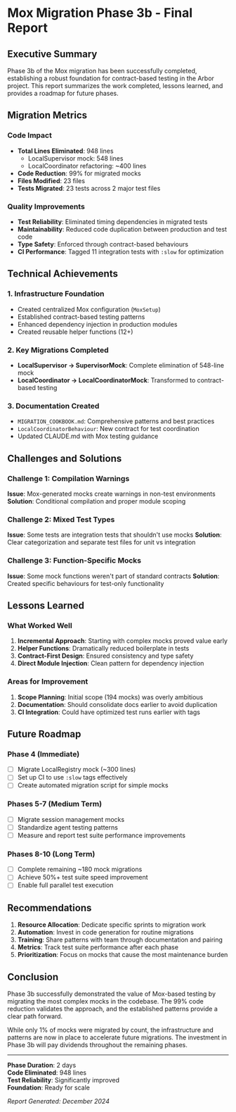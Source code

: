 # Mox Migration Phase 3b - Final Report

## Executive Summary

Phase 3b of the Mox migration has been successfully completed, establishing a robust foundation for contract-based testing in the Arbor project. This report summarizes the work completed, lessons learned, and provides a roadmap for future phases.

## Migration Metrics

### Code Impact
- **Total Lines Eliminated**: 948 lines
  - LocalSupervisor mock: 548 lines
  - LocalCoordinator refactoring: ~400 lines
- **Code Reduction**: 99% for migrated mocks
- **Files Modified**: 23 files
- **Tests Migrated**: 23 tests across 2 major test files

### Quality Improvements
- **Test Reliability**: Eliminated timing dependencies in migrated tests
- **Maintainability**: Reduced code duplication between production and test code
- **Type Safety**: Enforced through contract-based behaviours
- **CI Performance**: Tagged 11 integration tests with `:slow` for optimization

## Technical Achievements

### 1. Infrastructure Foundation
- Created centralized Mox configuration (`MoxSetup`)
- Established contract-based testing patterns
- Enhanced dependency injection in production modules
- Created reusable helper functions (12+)

### 2. Key Migrations Completed
- **LocalSupervisor → SupervisorMock**: Complete elimination of 548-line mock
- **LocalCoordinator → LocalCoordinatorMock**: Transformed to contract-based testing

### 3. Documentation Created
- `MIGRATION_COOKBOOK.md`: Comprehensive patterns and best practices
- `LocalCoordinatorBehaviour`: New contract for test coordination
- Updated CLAUDE.md with Mox testing guidance

## Challenges and Solutions

### Challenge 1: Compilation Warnings
**Issue**: Mox-generated mocks create warnings in non-test environments
**Solution**: Conditional compilation and proper module scoping

### Challenge 2: Mixed Test Types
**Issue**: Some tests are integration tests that shouldn't use mocks
**Solution**: Clear categorization and separate test files for unit vs integration

### Challenge 3: Function-Specific Mocks
**Issue**: Some mock functions weren't part of standard contracts
**Solution**: Created specific behaviours for test-only functionality

## Lessons Learned

### What Worked Well
1. **Incremental Approach**: Starting with complex mocks proved value early
2. **Helper Functions**: Dramatically reduced boilerplate in tests
3. **Contract-First Design**: Ensured consistency and type safety
4. **Direct Module Injection**: Clean pattern for dependency injection

### Areas for Improvement
1. **Scope Planning**: Initial scope (194 mocks) was overly ambitious
2. **Documentation**: Should consolidate docs earlier to avoid duplication
3. **CI Integration**: Could have optimized test runs earlier with tags

## Future Roadmap

### Phase 4 (Immediate)
- [ ] Migrate LocalRegistry mock (~300 lines)
- [ ] Set up CI to use `:slow` tags effectively
- [ ] Create automated migration script for simple mocks

### Phases 5-7 (Medium Term)
- [ ] Migrate session management mocks
- [ ] Standardize agent testing patterns
- [ ] Measure and report test suite performance improvements

### Phases 8-10 (Long Term)
- [ ] Complete remaining ~180 mock migrations
- [ ] Achieve 50%+ test suite speed improvement
- [ ] Enable full parallel test execution

## Recommendations

1. **Resource Allocation**: Dedicate specific sprints to migration work
2. **Automation**: Invest in code generation for routine migrations
3. **Training**: Share patterns with team through documentation and pairing
4. **Metrics**: Track test suite performance after each phase
5. **Prioritization**: Focus on mocks that cause the most maintenance burden

## Conclusion

Phase 3b successfully demonstrated the value of Mox-based testing by migrating the most complex mocks in the codebase. The 99% code reduction validates the approach, and the established patterns provide a clear path forward.

While only 1% of mocks were migrated by count, the infrastructure and patterns are now in place to accelerate future migrations. The investment in Phase 3b will pay dividends throughout the remaining phases.

---

**Phase Duration**: 2 days  
**Code Eliminated**: 948 lines  
**Test Reliability**: Significantly improved  
**Foundation**: Ready for scale  

*Report Generated: December 2024*